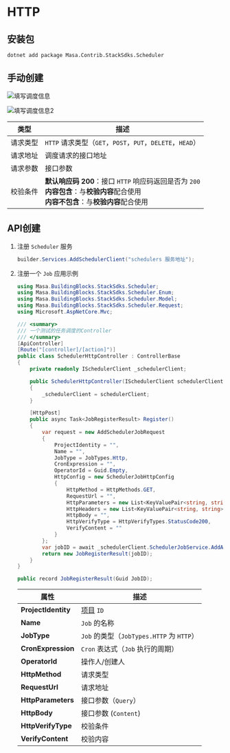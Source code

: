 ﻿# HTTP

## 安装包

```shell 终端
dotnet add package Masa.Contrib.StackSdks.Scheduler
```

## 手动创建

![填写调度信息](https://cdn.masastack.com/stack/doc/scheduler/rc1/scheduler_http_insert.png)

![填写调度信息2](https://cdn.masastack.com/stack/doc/scheduler/rc1/scheduler_http_insert_2.png)

| 类型     | 描述                                                                                                                                  |
|----------|---------------------------------------------------------------------------------------------------------------------------------------|
| 请求类型 | `HTTP` 请求类型（`GET`，`POST`，`PUT`，`DELETE`，`HEAD`）                                                                               |
| 请求地址 | 调度请求的接口地址                                                                                                                    |
| 请求参数 | 接口参数                                                                                                                              |
| 校验条件 | **默认响应码 200**：接口 `HTTP` 响应码返回是否为 `200` <br/> **内容包含**：与**校验内容**配合使用<br/> **内容不包含**：与**校验内容**配合使用 |

## API创建
1. 注册 `Scheduler` 服务

   ```csharp Program.cs
   builder.Services.AddSchedulerClient("schedulers 服务地址");
   ```

2. 注册一个 `Job` 应用示例

   ```csharp
   using Masa.BuildingBlocks.StackSdks.Scheduler;
   using Masa.BuildingBlocks.StackSdks.Scheduler.Enum;
   using Masa.BuildingBlocks.StackSdks.Scheduler.Model;
   using Masa.BuildingBlocks.StackSdks.Scheduler.Request;
   using Microsoft.AspNetCore.Mvc;
   
   /// <summary>
   /// 一个测试的任务调度的Controller
   /// </summary>
   [ApiController]
   [Route("[controller]/[action]")]
   public class SchedulerHttpController : ControllerBase
   {
       private readonly ISchedulerClient _schedulerClient;
   
       public SchedulerHttpController(ISchedulerClient schedulerClient)
       {
           _schedulerClient = schedulerClient;
       }
   
       [HttpPost]
       public async Task<JobRegisterResult> Register()
       {
           var request = new AddSchedulerJobRequest
           {
               ProjectIdentity = "",
               Name = "",
               JobType = JobTypes.Http,
               CronExpression = "",
               OperatorId = Guid.Empty,
               HttpConfig = new SchedulerJobHttpConfig
               {
                   HttpMethod = HttpMethods.GET,
                   RequestUrl = "",
                   HttpParameters = new List<KeyValuePair<string, string>>(),
                   HttpHeaders = new List<KeyValuePair<string, string>>(),
                   HttpBody = "",
                   HttpVerifyType = HttpVerifyTypes.StatusCode200,
                   VerifyContent = ""
               }
           };
           var jobID = await _schedulerClient.SchedulerJobService.AddAsync(request);
           return new JobRegisterResult(jobID);
       }
   } 
   
   public record JobRegisterResult(Guid JobID);
   ```

   | 属性                | 描述                                      |
   |---------------------|-------------------------------------------|
   | **ProjectIdentity** | [项目](stack/pm/introduce) `ID`           |
   | **Name**            | `Job` 的名称                              |
   | **JobType**         | `Job` 的类型（`JobTypes.HTTP` 为 `HTTP`） |
   | **CronExpression**  | `Cron` 表达式（`Job` 执行的周期）         |
   | **OperatorId**      | 操作人/创建人                             |
   | **HttpMethod**      | 请求类型                                  |
   | **RequestUrl**      | 请求地址                                  |
   | **HttpParameters**  | 接口参数（`Query`）                       |
   | **HttpBody**        | 接口参数 (`Content`)                      |
   | **HttpVerifyType**  | 校验条件                                  |
   | **VerifyContent**   | 校验内容                                  |

